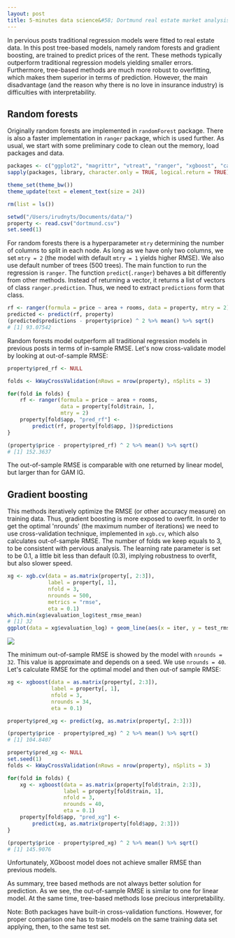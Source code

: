```yaml
---
layout: post
title: 5-minutes data science&#58; Dortmund real estate market analysis &#40tree-based methods&#41
---
```


In pervious posts traditional regression models were fitted to real estate data. In this post tree-based models, namely random forests and gradient boosting, are trained to predict prices of the rent. These methods typically outperform traditional regression models yielding smaller errors. Furthermore, tree-based methods are much more robust to overfitting, which makes them superior in terms of prediction. However, the main disadvantage (and the reason why there is no love in insurance industry) is difficulties with interpretability.

## Random forests

Originally random forests are implemented in `randomForest` package. There is also a faster implementation in `ranger` package, which is used further. As usual, we start with some preliminary code to clean out the memory, load packages and data.
 
```r
packages <- c("ggplot2", "magrittr", "vtreat", "ranger", "xgboost", "caret")
sapply(packages, library, character.only = TRUE, logical.return = TRUE)

theme_set(theme_bw())
theme_update(text = element_text(size = 24))

rm(list = ls())

setwd("/Users/irudnyts/Documents/data/")
property <- read.csv("dortmund.csv")
set.seed(1)
```

For random forests there is a hyperparameter `mtry` determining the number of columns to split in each node. As long as we have only two columns, we set `mtry = 2` (the model with default `mtry = 1` yields higher RMSE). We also use default number of trees (500 trees). The main function to run the regression is `ranger`. The function `predict`(`.ranger`) behaves a bit differently from other methods. Instead of returning a vector, it returns a list of vectors of class `ranger.prediction`. Thus, we need to extract `predictions` form that class.

```r
rf <- ranger(formula = price ~ area + rooms, data = property, mtry = 2)
predicted <- predict(rf, property)
(predicted$predictions - property$price) ^ 2 %>% mean() %>% sqrt()
# [1] 93.07542
```

Random forests model outperform all traditional regression models in previous posts in terms of in-sample RMSE. Let's now cross-validate model by looking at out-of-sample RMSE: 

```r
property$pred_rf <- NULL

folds <- kWayCrossValidation(nRows = nrow(property), nSplits = 3)

for(fold in folds) {
    rf <- ranger(formula = price ~ area + rooms,
                 data = property[fold$train, ],
                 mtry = 2)
    property[fold$app, "pred_rf"] <-
        predict(rf, property[fold$app, ])$predictions
}

(property$price - property$pred_rf) ^ 2 %>% mean() %>% sqrt()
# [1] 152.3637
```

The out-of-sample RMSE is comparable with one returned by linear model, but larger than for GAM IG.

## Gradient boosting

This methods iteratively optimize the RMSE (or other accuracy measure) on training data. Thus, gradient boosting is more exposed to overfit. In order to get the optimal 'nrounds' (the maximum number of iterations) we need to use cross-validation technique, implemented in `xgb.cv`, which also calculates out-of-sample RMSE. The number of folds we keep equals to $3$, to be consistent with pervious analysis. The learning rate parameter is set to be $0.1$, a little bit less than default ($0.3$), implying robustness to overfit, but also slower speed. 

```r
xg <- xgb.cv(data = as.matrix(property[, 2:3]),
             label = property[, 1],
             nfold = 3,
             nrounds = 500,
             metrics = "rmse",
             eta = 0.1)
which.min(xg$evaluation_log$test_rmse_mean)
# [1] 32
ggplot(data = xg$evaluation_log) + geom_line(aes(x = iter, y = test_rmse_mean))
```

![](https://irudnyts.github.io/images/posts/2017-09-28-Dortmund-real-estate-market-analysis-tree-based-methods/iter.png)

The minimum out-of-sample RMSE is showed by the model with `nrounds = 32`. This value is approximate and depends on a seed. We use `nrounds = 40`. Let's calculate RMSE for the optimal model and then out-of sample RMSE:

```r
xg <- xgboost(data = as.matrix(property[, 2:3]),
              label = property[, 1],
              nfold = 3,
              nrounds = 34,
              eta = 0.1)

property$pred_xg <- predict(xg, as.matrix(property[, 2:3]))

(property$price - property$pred_xg) ^ 2 %>% mean() %>% sqrt()
# [1] 104.8407

property$pred_xg <- NULL
set.seed(1)
folds <- kWayCrossValidation(nRows = nrow(property), nSplits = 3)

for(fold in folds) {
    xg <- xgboost(data = as.matrix(property[fold$train, 2:3]),
                  label = property[fold$train, 1],
                  nfold = 3,
                  nrounds = 40,
                  eta = 0.1)
    property[fold$app, "pred_xg"] <-
        predict(xg, as.matrix(property[fold$app, 2:3]))
}

(property$price - property$pred_xg) ^ 2 %>% mean() %>% sqrt()
# [1] 145.9076
```

Unfortunately, XGboost model does not achieve smaller RMSE than previous models.

As summary, tree based methods are not always better solution for prediction. As we see, the out-of-sample RMSE is similar to one for linear model. At the same time, tree-based methods lose precious interpretability. 

  


Note: Both packages have built-in cross-validation functions. However, for proper comparison one has to train models on the same training data set applying, then, to the same test set. 
